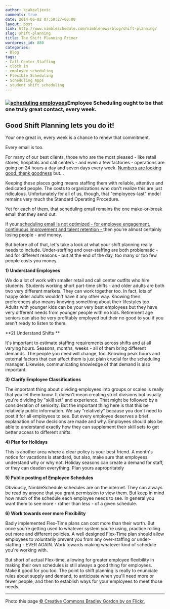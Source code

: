 ```yaml
---
author: kjakovljevic
comments: true
date: 2014-06-02 07:59:27+00:00
layout: post
link: http://www.nimbleschedule.com/nimblenews/blog/shift-planning/
slug: shift-planning
title: The Shift Planning Primer
wordpress_id: 880
categories:
- Blog
tags:
- Call Center Staffing
- clock in
- employee scheduling
- Flexible Scheduling
- Scheduling Apps
- student shift scheduling
---
```


### [![scheduling employees](http://www.nimbleschedule.com/wp-content/uploads/2014/05/employee-scheduling.png)](http://www.nimbleschedule.com/wp-content/uploads/2014/05/employee-scheduling.png)Employee Scheduling ought to be that one truly great contact, every week.




## Good Shift Planning lets you do it!


Your one great in, every week is a chance to renew that commitment.

Every email is too.

For many of our best clients, those who are the most pleased - like retail stores, hospitals and call centers - and even a few factories - operations are going on 24 hours a day and seven days every week. [Numbers are looking good, thank goodness](http://www.ons.gov.uk/ons/rel/lms/labour-market-statistics/may-2014/statistical-bulletin.html) but...

Keeping these places going means staffing them with reliable, attentive and dedicated people. The costs to organizations who don't realize this are just ridiculous. Unfortunately for all of us, though, that "employees-last" model remains very much the Standard Operating Procedure.

Yet for each of them, that scheduling email remains the one make-or-break email that they send out.

If your [scheduling email is not optimized - for employee engagement, continuous improvement and talent retention - ](http://www.nimbleschedule.com/calendar-software/)then you're almost certainly losing people - and money.

But before all of that, let's take a look at what your shift planning really needs to include. Under-staffing and over-staffing are both problematic - and for different reasons - but at the end of the day, too many or too few people costs you money.

**1) Understand Employees**

We do a lot of work with smaller retail and call center outfits who hire students. Students working short part-time shifts - and older adults are both two very different markets. They can work together too. In fact, lots of happy older adults wouldn't have it any other way. Knowing their preferences also means knowing something about their lifestyles too. Adults with younger kids can be your very best employees but they have very different needs from younger people with no kids. Retirement age seniors can also be very profitably employed but their no good to you if you aren't ready to listen to them.

**2) Understand Shifts
**

It's important to estimate staffing requirements across shifts and at all varying hours. Seasons, months, weeks - all of them bring different demands. The people you need will change, too. Knowing peak hours and external factors that can affect them is just plain crucial for the scheduling manager. Likewise, communicating knowledge of that demand is also important.

**3) Clarify Employee Classifications**

The important thing about dividing employees into groups or scales is really that you let them know. It doesn't mean creating strict divisions but usually you're dividing by "skill set" and experience. That might be followed by a consideration of seniority. But the important thing here is that this be relatively public information. We say "relatively" because you don't need to post it for all employees to see. But every employee deserves a brief explanation of how decisions are made and why. Employees should also be able to understand exactly how they can supplement their skill sets to get better access to different shifts.

**4) Plan for Holidays**

This is another area where a clear policy is your best friend. A month's notice for vacations is standard, but also, make sure that employees understand why or why not. Holiday seasons can create a demand for staff, or they can deaden everything. Plan yours aapropritately

**5) Public posting of Employee Schedules**

Obviously, NimbleSchedule schedules are on the internet. They can always be read by anyone that you grant permission to view them. But keep in mind how much of the schedule each employee needs to see. In general you want them to see more - rather than less - of a given schedule.

**6) Work towards ever more Flexibility**

Badly implemented Flex-Time plans can cost more than their worth. But once you're getting used to whatever system you're using, practice rolling out more and different policies. A well designed Flex-Time plan should allow employees to voluntarily prevent you from any over-staffing or under-staffing - EVER AGAIN. Work towards making whatever kind of schedule you're working with.

But short of actual Flex-time, allowing for greater employee flexibility in making their own schedules is still always a good thing for employees. Make it good for you too. The point to shift planning is really to enunciate rules about supply and demand, to anticipate when you'll need more or fewer people, and then to establish ways for your employees to meet those needs.



________________________

Photo this page [© Creative Commons Bradley Gordon by on Flickr. ](https://flic.kr/p/4iLJhB)
